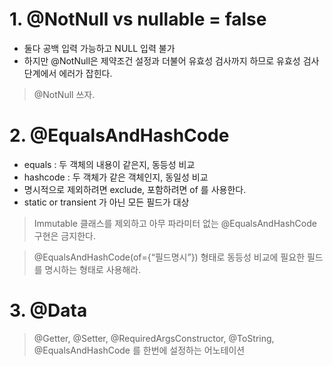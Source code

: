 # 1. @NotNull vs nullable = false

* 둘다 공백 입력 가능하고 NULL 입력 불가
* 하지만 @NotNull은 제약조건 설정과 더불어 유효성 검사까지 하므로 유효성 검사 단계에서 에러가 잡힌다.

> @NotNull 쓰자.



# 2. @EqualsAndHashCode

* equals : 두 객체의  내용이 같은지, 동등성 비교
* hashcode : 두 객체가 같은 객체인지, 동일성 비교
* 명시적으로 제외하려면 exclude, 포함하려면 of 를 사용한다.
* static or transient 가 아닌 모든 필드가 대상

> Immutable 클래스를 제외하고 아무 파라미터 없는 @EqualsAndHashCode 구현은 금지한다.

> @EqualsAndHashCode(of={“필드명시”}) 형태로 동등성 비교에 필요한 필드를 명시하는 형태로 사용해라.



# 3. @Data

> @Getter, @Setter, @RequiredArgsConstructor, @ToString, @EqualsAndHashCode 를 한번에 설정하는 어노테이션